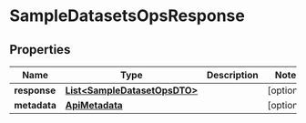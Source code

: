 

# SampleDatasetsOpsResponse


## Properties

Name | Type | Description | Notes
------------ | ------------- | ------------- | -------------
**response** | [**List&lt;SampleDatasetOpsDTO&gt;**](SampleDatasetOpsDTO.md) |  |  [optional]
**metadata** | [**ApiMetadata**](ApiMetadata.md) |  |  [optional]



